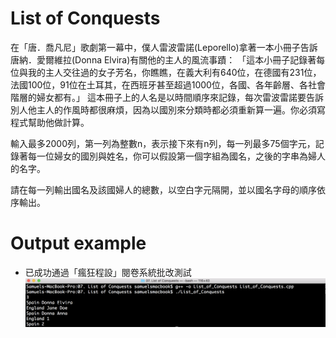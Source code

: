 # List of Conquests 
在「唐．喬凡尼」歌劇第一幕中，僕人雷波雷諾(Leporello)拿著一本小冊子告訴唐納．愛爾維拉(Donna Elvira)有關他的主人的風流事蹟：
「這本小冊子記錄著每位與我的主人交往過的女子芳名，你瞧瞧，在義大利有640位，在德國有231位，法國100位，91位在土耳其，在西班牙甚至超過1000位，各國、各年齡層、各社會階層的婦女都有。」
這本冊子上的人名是以時間順序來記錄，每次雷波雷諾要告訴別人他主人的作風時都很麻煩，因為以國別來分類時都必須重新算一遍。你必須寫程式幫助他做計算。 

輸入最多2000列，第一列為整數n，表示接下來有n列，每一列最多75個字元，記錄著每一位婦女的國別與姓名，你可以假設第一個字組為國名，之後的字串為婦人的名字。 

請在每一列輸出國名及該國婦人的總數，以空白字元隔開，並以國名字母的順序依序輸出。


# Output example
* 已成功通過「瘋狂程設」閱卷系統批改測試
![image](https://github.com/Samuelchi861008/CPE-ListOfConquests_10420/blob/master/結果.png)
